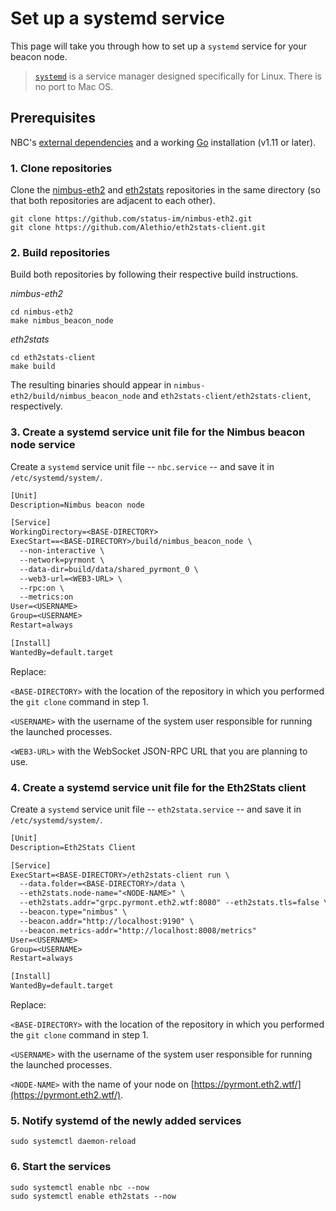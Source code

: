 # Set up a systemd service

This page will take you through how to set up a `systemd` service for your beacon node.
> [`systemd`](https://www.freedesktop.org/wiki/Software/systemd/) is a service manager designed specifically for Linux. There is no port to Mac OS.

## Prerequisites

NBC's [external dependencies](./install.md#external-dependencies) and a working [Go](https://golang.org/doc/install) installation (v1.11 or later).

### 1. Clone repositories

Clone the [nimbus-eth2](https://github.com/status-im/nimbus-eth2) and [eth2stats](https://github.com/Alethio/eth2stats-client) repositories in the same directory (so that both repositories are adjacent to each other).

```console
git clone https://github.com/status-im/nimbus-eth2.git
git clone https://github.com/Alethio/eth2stats-client.git
```

### 2. Build repositories

Build both repositories by following their respective build instructions. 

*nimbus-eth2*
```console
cd nimbus-eth2
make nimbus_beacon_node
```


*eth2stats*
```console
cd eth2stats-client
make build
```

The resulting binaries should appear in `nimbus-eth2/build/nimbus_beacon_node` and `eth2stats-client/eth2stats-client`, respectively.

### 3. Create a systemd service unit file for the Nimbus beacon node service

Create a `systemd` service unit file -- `nbc.service` -- and save it in `/etc/systemd/system/`.

```txt
[Unit]
Description=Nimbus beacon node

[Service]
WorkingDirectory=<BASE-DIRECTORY>
ExecStart==<BASE-DIRECTORY>/build/nimbus_beacon_node \
  --non-interactive \
  --network=pyrmont \
  --data-dir=build/data/shared_pyrmont_0 \
  --web3-url=<WEB3-URL> \
  --rpc:on \
  --metrics:on
User=<USERNAME>
Group=<USERNAME>
Restart=always

[Install]
WantedBy=default.target
```

Replace:

`<BASE-DIRECTORY>` with the location of the repository in which you performed the `git clone` command in step 1.

`<USERNAME>` with the username of the system user responsible for running the launched processes.

`<WEB3-URL>` with the WebSocket JSON-RPC URL that you are planning to use.

### 4. Create a systemd service unit file for the Eth2Stats client

Create a `systemd` service unit file -- `eth2stata.service` -- and save it in `/etc/systemd/system/`.

```txt
[Unit]
Description=Eth2Stats Client

[Service]
ExecStart=<BASE-DIRECTORY>/eth2stats-client run \
  --data.folder=<BASE-DIRECTORY>/data \
  --eth2stats.node-name="<NODE-NAME>" \
  --eth2stats.addr="grpc.pyrmont.eth2.wtf:8080" --eth2stats.tls=false \
  --beacon.type="nimbus" \
  --beacon.addr="http://localhost:9190" \
  --beacon.metrics-addr="http://localhost:8008/metrics"
User=<USERNAME>
Group=<USERNAME>
Restart=always

[Install]
WantedBy=default.target
```

Replace:

`<BASE-DIRECTORY>` with the location of the repository in which you performed the `git clone` command in step 1.

`<USERNAME>` with the username of the system user responsible for running the launched processes.

`<NODE-NAME>` with the name of your node on [https://pyrmont.eth2.wtf/](https://pyrmont.eth2.wtf/).

### 5. Notify systemd of the newly added services

```console
sudo systemctl daemon-reload
```

### 6. Start the services

```console
sudo systemctl enable nbc --now
sudo systemctl enable eth2stats --now
```

